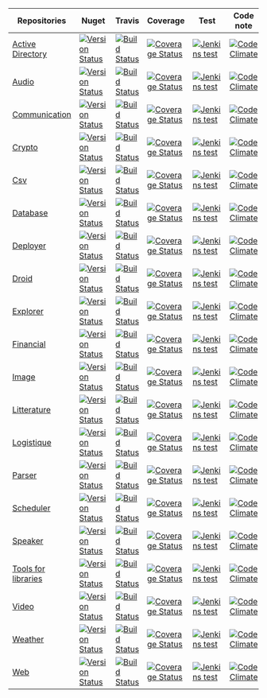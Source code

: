 Repositories     | Nuget    |  Travis    |  Coverage |  Test  |  Code note 
-------- |  --------  |  -------- |  --------  |  -------- |  -------- 
[Active Directory](https://github.com/ThibaultMontaufray/Manager-ActiveDirectory)| [![Version Status](https://img.shields.io/nuget/v/Manager_ActiveDirectory.svg)](https://www.nuget.org/packages/Manager_ActiveDirectory/) |   [![Build Status](https://travis-ci.org/ThibaultMontaufray/Manager-ActiveDirectory.svg?branch=master)](https://travis-ci.org/ThibaultMontaufray/Manager-ActiveDirectory) | [![Coverage Status](https://coveralls.io/repos/github/ThibaultMontaufray/Manager-ActiveDirectory/badge.svg?branch=master)](https://coveralls.io/github/ThibaultMontaufray/Manager-ActiveDirectory?branch=master) |  [![Jenkins test](https://img.shields.io/jenkins/t/http/servodroid.com:8080/CI-Manager-ActiveDirectory.svg)](http://servodroid.com:8080/job/CI-Manager-ActiveDirectory/) |[![Code Climate](https://codeclimate.com/github/ThibaultMontaufray/Manager-ActiveDirectory/badges/gpa.svg)](https://codeclimate.com/github/ThibaultMontaufray/Manager-ActiveDirectory) |
[Audio](https://github.com/ThibaultMontaufray/Manager-Audio)| [![Version Status](https://img.shields.io/nuget/v/Manager_Audio.svg)](https://www.nuget.org/packages/Manager_Audio/) |   [![Build Status](https://travis-ci.org/ThibaultMontaufray/Manager-Audio.svg?branch=master)](https://travis-ci.org/ThibaultMontaufray/Manager-Audio) | [![Coverage Status](https://coveralls.io/repos/github/ThibaultMontaufray/Manager-Audio/badge.svg?branch=master)](https://coveralls.io/github/ThibaultMontaufray/Manager-Audio?branch=master) | [![Jenkins test](https://img.shields.io/jenkins/t/http/servodroid.com:8080/CI-Manager-Audio.svg)](http://servodroid.com:8080/job/CI-Manager-Audio/) | [![Code Climate](https://codeclimate.com/github/ThibaultMontaufray/Manager-Audio/badges/gpa.svg)](https://codeclimate.com/github/ThibaultMontaufray/Manager-Audio) |
[Communication](https://github.com/ThibaultMontaufray/Manager-Communication)| [![Version Status](https://img.shields.io/nuget/v/Manager_Communication.svg)](https://www.nuget.org/packages/Manager_Communication/) |   [![Build Status](https://travis-ci.org/ThibaultMontaufray/Manager-Communication.svg?branch=master)](https://travis-ci.org/ThibaultMontaufray/Manager-Communication) | [![Coverage Status](https://coveralls.io/repos/github/ThibaultMontaufray/Manager-Communication/badge.svg?branch=master)](https://coveralls.io/github/ThibaultMontaufray/Manager-Communication?branch=master) | [![Jenkins test](https://img.shields.io/jenkins/t/http/servodroid.com:8080/CI-Manager-Communication.svg)](http://servodroid.com:8080/job/CI-Manager-Communication/) |[![Code Climate](https://codeclimate.com/github/ThibaultMontaufray/Manager-Communication/badges/gpa.svg)](https://codeclimate.com/github/ThibaultMontaufray/Manager-Communication) |
[Crypto](https://github.com/ThibaultMontaufray/Manager-Crypto)| [![Version Status](https://img.shields.io/nuget/v/Manager_cryptography.svg)](https://www.nuget.org/packages/Manager_cryptography/) |   [![Build Status](https://travis-ci.org/ThibaultMontaufray/Manager-Crypto.svg?branch=master)](https://travis-ci.org/ThibaultMontaufray/Manager-Crypto) | [![Coverage Status](https://coveralls.io/repos/github/ThibaultMontaufray/Manager-Crypto/badge.svg?branch=master)](https://coveralls.io/github/ThibaultMontaufray/Manager-Crypto?branch=master) | [![Jenkins test](https://img.shields.io/jenkins/t/http/servodroid.com:8080/CI-Manager-Crypto.svg)](http://servodroid.com:8080/job/CI-Manager-Crypto/) |[![Code Climate](https://codeclimate.com/github/ThibaultMontaufray/Manager-Crypto/badges/gpa.svg)](https://codeclimate.com/github/ThibaultMontaufray/Manager-Crypto) |
[Csv](https://github.com/ThibaultMontaufray/Manager-csv)| [![Version Status](https://img.shields.io/nuget/v/Manager_csv.svg)](https://www.nuget.org/packages/Manager_csv/) |   [![Build Status](https://travis-ci.org/ThibaultMontaufray/Manager-Csv.svg?branch=master)](https://travis-ci.org/ThibaultMontaufray/Manager-Csv) | [![Coverage Status](https://coveralls.io/repos/github/ThibaultMontaufray/Manager-csv/badge.svg?branch=master)](https://coveralls.io/github/ThibaultMontaufray/Manager-csv?branch=master) | [![Jenkins test](https://img.shields.io/jenkins/t/http/servodroid.com:8080/CI-Manager-csv.svg)](http://servodroid.com:8080/job/CI-Manager-csv/) |[![Code Climate](https://codeclimate.com/github/ThibaultMontaufray/Manager-Csv/badges/gpa.svg)](https://codeclimate.com/github/ThibaultMontaufray/Manager-Csv) |
[Database](https://github.com/ThibaultMontaufray/Manager-Database)| [![Version Status](https://img.shields.io/nuget/v/Manager_Database.svg)](https://www.nuget.org/packages/Manager_Database/) |   [![Build Status](https://travis-ci.org/ThibaultMontaufray/Manager-Database.svg?branch=master)](https://travis-ci.org/ThibaultMontaufray/Manager-Database) |  [![Coverage Status](https://coveralls.io/repos/github/ThibaultMontaufray/Manager-Database/badge.svg?branch=master)](https://coveralls.io/github/ThibaultMontaufray/Manager-Database?branch=master) | [![Jenkins test](https://img.shields.io/jenkins/t/http/servodroid.com:8080/CI-Manager-Database.svg)](http://servodroid.com:8080/job/CI-Manager-Database/) |[![Code Climate](https://codeclimate.com/github/ThibaultMontaufray/Manager-Database/badges/gpa.svg)](https://codeclimate.com/github/ThibaultMontaufray/Manager-Database) |
[Deployer](https://github.com/ThibaultMontaufray/Manager-Deployer)| [![Version Status](https://img.shields.io/nuget/v/Manager_Deployer.svg)](https://www.nuget.org/packages/Manager_Deployer/) |   [![Build Status](https://travis-ci.org/ThibaultMontaufray/Manager-Deployer.svg?branch=master)](https://travis-ci.org/ThibaultMontaufray/Manager-Deployer) | [![Coverage Status](https://coveralls.io/repos/github/ThibaultMontaufray/Manager-Deployer/badge.svg?branch=master)](https://coveralls.io/github/ThibaultMontaufray/Manager-Deployer?branch=master) | [![Jenkins test](https://img.shields.io/jenkins/t/http/servodroid.com:8080/CI-Manager-Deployer.svg)](http://servodroid.com:8080/job/CI-Manager-Deployer/) | [![Code Climate](https://codeclimate.com/github/ThibaultMontaufray/Manager-Deployer/badges/gpa.svg)](https://codeclimate.com/github/ThibaultMontaufray/Manager-Deployer) |
[Droid](https://github.com/ThibaultMontaufray/Manager-Droid)| [![Version Status](https://img.shields.io/nuget/v/Manager_Droid.svg)](https://www.nuget.org/packages/Manager_Droid/) |   [![Build Status](https://travis-ci.org/ThibaultMontaufray/Manager-Droid.svg?branch=master)](https://travis-ci.org/ThibaultMontaufray/Manager-Droid) | [![Coverage Status](https://coveralls.io/repos/github/ThibaultMontaufray/Manager-Droid/badge.svg?branch=master)](https://coveralls.io/github/ThibaultMontaufray/Manager-Droid?branch=master) | [![Jenkins test](https://img.shields.io/jenkins/t/http/servodroid.com:8080/CI-Manager-Droid.svg)](http://servodroid.com:8080/job/CI-Manager-Droid/) | [![Code Climate](https://codeclimate.com/github/ThibaultMontaufray/Manager-Droid/badges/gpa.svg)](https://codeclimate.com/github/ThibaultMontaufray/Manager-Droid) |
[Explorer](https://github.com/ThibaultMontaufray/Manager-Explorer)| [![Version Status](https://img.shields.io/nuget/v/Manager_Explorer.svg)](https://www.nuget.org/packages/Manager_Explorer/) |   [![Build Status](https://travis-ci.org/ThibaultMontaufray/Manager-Explorer.svg?branch=master)](https://travis-ci.org/ThibaultMontaufray/Manager-Explorer) | [![Coverage Status](https://coveralls.io/repos/github/ThibaultMontaufray/Manager-Explorer/badge.svg?branch=master)](https://coveralls.io/github/ThibaultMontaufray/Manager-Explorer?branch=master) | [![Jenkins test](https://img.shields.io/jenkins/t/http/servodroid.com:8080/CI-Manager-Explorer.svg)](http://servodroid.com:8080/job/CI-Manager-Explorer/) | [![Code Climate](https://codeclimate.com/github/ThibaultMontaufray/Manager-Explorer/badges/gpa.svg)](https://codeclimate.com/github/ThibaultMontaufray/Manager-Explorer) |
[Financial](https://github.com/ThibaultMontaufray/Manager-Financial)| [![Version Status](https://img.shields.io/nuget/v/Manager_Financial.svg)](https://www.nuget.org/packages/Manager_Financial/) |   [![Build Status](https://travis-ci.org/ThibaultMontaufray/Manager-Financial.svg?branch=master)](https://travis-ci.org/ThibaultMontaufray/Manager-Financial) | [![Coverage Status](https://coveralls.io/repos/github/ThibaultMontaufray/Manager-Financial/badge.svg?branch=master)](https://coveralls.io/github/ThibaultMontaufray/Manager-Financial?branch=master) | [![Jenkins test](https://img.shields.io/jenkins/t/http/servodroid.com:8080/CI-Manager-Financial.svg)](http://servodroid.com:8080/job/CI-Manager-Financial/) | [![Code Climate](https://codeclimate.com/github/ThibaultMontaufray/Manager-Financial/badges/gpa.svg)](https://codeclimate.com/github/ThibaultMontaufray/Manager-Financial) |
[Image](https://github.com/ThibaultMontaufray/Manager-Image)| [![Version Status](https://img.shields.io/nuget/v/Manager_Image.svg)](https://www.nuget.org/packages/Manager_Image/) |   [![Build Status](https://travis-ci.org/ThibaultMontaufray/Manager-Image.svg?branch=master)](https://travis-ci.org/ThibaultMontaufray/Manager-Image) | [![Coverage Status](https://coveralls.io/repos/github/ThibaultMontaufray/Manager-Image/badge.svg?branch=master)](https://coveralls.io/github/ThibaultMontaufray/Manager-Image?branch=master) | [![Jenkins test](https://img.shields.io/jenkins/t/http/servodroid.com:8080/CI-Manager-Image.svg)](http://servodroid.com:8080/job/CI-Manager-Image/) | [![Code Climate](https://codeclimate.com/github/ThibaultMontaufray/Manager-Image/badges/gpa.svg)](https://codeclimate.com/github/ThibaultMontaufray/Manager-Image) |
[Litterature](https://github.com/ThibaultMontaufray/Manager-Litterature) | [![Version Status](https://img.shields.io/nuget/v/Manager_Litterature.svg)](https://www.nuget.org/packages/Manager_Litterature/) |   [![Build Status](https://travis-ci.org/ThibaultMontaufray/Manager-Litterature.svg?branch=master)](https://travis-ci.org/ThibaultMontaufray/Manager-Litterature) | [![Coverage Status](https://coveralls.io/repos/github/ThibaultMontaufray/Manager-Litterature/badge.svg?branch=master)](https://coveralls.io/github/ThibaultMontaufray/Manager-Litterature?branch=master) |  [![Jenkins test](https://img.shields.io/jenkins/t/http/servodroid.com:8080/CI-Manager-Litterature.svg)](http://servodroid.com:8080/job/CI-Manager-Litterature/) | [![Code Climate](https://codeclimate.com/github/ThibaultMontaufray/Manager-Litterature/badges/gpa.svg)](https://codeclimate.com/github/ThibaultMontaufray/Manager-Litterature) |
[Logistique](https://github.com/ThibaultMontaufray/Manager-Logistique)| [![Version Status](https://img.shields.io/nuget/v/Manager_Logistique.svg)](https://www.nuget.org/packages/Manager_Logistique/) |   [![Build Status](https://travis-ci.org/ThibaultMontaufray/Manager-Logistique.svg?branch=master)](https://travis-ci.org/ThibaultMontaufray/Manager-Logistique) | [![Coverage Status](https://coveralls.io/repos/github/ThibaultMontaufray/Manager-Logistique/badge.svg?branch=master)](https://coveralls.io/github/ThibaultMontaufray/Manager-Logistique?branch=master) | [![Jenkins test](https://img.shields.io/jenkins/t/http/servodroid.com:8080/CI-Manager-Logistique.svg)](http://servodroid.com:8080/job/CI-Manager-Logistique/) | [![Code Climate](https://codeclimate.com/github/ThibaultMontaufray/Manager-Logistique/badges/gpa.svg)](https://codeclimate.com/github/ThibaultMontaufray/Manager-Logistique) |
[Parser](https://github.com/ThibaultMontaufray/Manager-Parser)| [![Version Status](https://img.shields.io/nuget/v/Manager_Parser.svg)](https://www.nuget.org/packages/Manager_Parser/) |   [![Build Status](https://travis-ci.org/ThibaultMontaufray/Manager-Parser.svg?branch=master)](https://travis-ci.org/ThibaultMontaufray/Manager-Parser) | [![Coverage Status](https://coveralls.io/repos/github/ThibaultMontaufray/Manager-Parser/badge.svg?branch=master)](https://coveralls.io/github/ThibaultMontaufray/Manager-Parser?branch=master) | [![Jenkins test](https://img.shields.io/jenkins/t/http/servodroid.com:8080/CI-Manager-Parser.svg)](http://servodroid.com:8080/job/CI-Manager-Parser/) | [![Code Climate](https://codeclimate.com/github/ThibaultMontaufray/Manager-Parser/badges/gpa.svg)](https://codeclimate.com/github/ThibaultMontaufray/Manager-Parser) |
[Scheduler](https://github.com/ThibaultMontaufray/Manager-Scheduler)| [![Version Status](https://img.shields.io/nuget/v/Manager_Scheduler.svg)](https://www.nuget.org/packages/Manager_Scheduler/) |   [![Build Status](https://travis-ci.org/ThibaultMontaufray/Manager-Scheduler.svg?branch=master)](https://travis-ci.org/ThibaultMontaufray/Manager-Scheduler) | [![Coverage Status](https://coveralls.io/repos/github/ThibaultMontaufray/Manager-Scheduler/badge.svg?branch=master)](https://coveralls.io/github/ThibaultMontaufray/Manager-Scheduler?branch=master) | [![Jenkins test](https://img.shields.io/jenkins/t/http/servodroid.com:8080/CI-Manager-Scheduler.svg)](http://servodroid.com:8080/job/CI-Manager-Scheduler/) | [![Code Climate](https://codeclimate.com/github/ThibaultMontaufray/Manager-Scheduler/badges/gpa.svg)](https://codeclimate.com/github/ThibaultMontaufray/Manager-Scheduler) |
[Speaker](https://github.com/ThibaultMontaufray/Manager-Speaker)| [![Version Status](https://img.shields.io/nuget/v/Manager_Speaker.svg)](https://www.nuget.org/packages/Manager_Speaker/) |   [![Build Status](https://travis-ci.org/ThibaultMontaufray/Manager_Speaker.svg?branch=master)](https://travis-ci.org/ThibaultMontaufray/Manager_Speaker) | [![Coverage Status](https://coveralls.io/repos/github/ThibaultMontaufray/Manager-Speaker/badge.svg?branch=master)](https://coveralls.io/github/ThibaultMontaufray/Manager-Speaker?branch=master) | [![Jenkins test](https://img.shields.io/jenkins/t/http/servodroid.com:8080/CI-Manager-Speaker.svg)](http://servodroid.com:8080/job/CI-Manager-Speaker/) | [![Code Climate](https://codeclimate.com/github/ThibaultMontaufray/Manager-Speaker/badges/gpa.svg)](https://codeclimate.com/github/ThibaultMontaufray/Manager-Speaker) |
[Tools for libraries](https://github.com/ThibaultMontaufray/Tools4Libraries)| [![Version Status](https://img.shields.io/nuget/v/Tools4Libraries.svg)](https://www.nuget.org/packages/Tools4Libraries/) |   [![Build Status](https://travis-ci.org/ThibaultMontaufray/Tools4Libraries.svg?branch=master)](https://travis-ci.org/ThibaultMontaufray/Tools4Libraries) | [![Coverage Status](https://coveralls.io/repos/github/ThibaultMontaufray/Tools4Libraries/badge.svg?branch=master)](https://coveralls.io/github/ThibaultMontaufray/Tools4Libraries?branch=master) | [![Jenkins test](https://img.shields.io/jenkins/t/http/servodroid.com:8080/CI-Tools4libraries.svg)](http://servodroid.com:8080/job/CI-Tools4Libraries/) |[![Code Climate](https://codeclimate.com/github/ThibaultMontaufray/Tools4Libraries/badges/gpa.svg)](https://codeclimate.com/github/ThibaultMontaufray/Tools4Libraries) |
[Video](https://github.com/ThibaultMontaufray/Manager-Video)| [![Version Status](https://img.shields.io/nuget/v/Manager_Video.svg)](https://www.nuget.org/packages/Manager_Video/) |   [![Build Status](https://travis-ci.org/ThibaultMontaufray/Manager-Video.svg?branch=master)](https://travis-ci.org/ThibaultMontaufray/Manager-Video) | [![Coverage Status](https://coveralls.io/repos/github/ThibaultMontaufray/Manager-Video/badge.svg?branch=master)](https://coveralls.io/github/ThibaultMontaufray/Manager-Video?branch=master) | [![Jenkins test](https://img.shields.io/jenkins/t/http/servodroid.com:8080/CI-Manager-Video.svg)](http://servodroid.com:8080/job/CI-Manager-Video/) | [![Code Climate](https://codeclimate.com/github/ThibaultMontaufray/Manager-Video/badges/gpa.svg)](https://codeclimate.com/github/ThibaultMontaufray/Manager-Video) |
[Weather](https://github.com/ThibaultMontaufray/Manager-Weather)| [![Version Status](https://img.shields.io/nuget/v/Manager_Weather.svg)](https://www.nuget.org/packages/Manager_Weather/) |   [![Build Status](https://travis-ci.org/ThibaultMontaufray/Manager-Weather.svg?branch=master)](https://travis-ci.org/ThibaultMontaufray/Manager-Weather) | [![Coverage Status](https://coveralls.io/repos/github/ThibaultMontaufray/Manager-Weather/badge.svg?branch=master)](https://coveralls.io/github/ThibaultMontaufray/Manager-Weather?branch=master) | [![Jenkins test](https://img.shields.io/jenkins/t/http/servodroid.com:8080/CI-Manager-Weather.svg)](http://servodroid.com:8080/job/CI-Manager-Weather/) | [![Code Climate](https://codeclimate.com/github/ThibaultMontaufray/Manager-Weather/badges/gpa.svg)](https://codeclimate.com/github/ThibaultMontaufray/Manager-Weather) |
[Web](https://github.com/ThibaultMontaufray/Manager-Web)| [![Version Status](https://img.shields.io/nuget/v/Manager_web.svg)](https://www.nuget.org/packages/Manager_web/) |   [![Build Status](https://travis-ci.org/ThibaultMontaufray/Manager-web.svg?branch=master)](https://travis-ci.org/ThibaultMontaufray/Manager-web) | [![Coverage Status](https://coveralls.io/repos/github/ThibaultMontaufray/Manager-web/badge.svg?branch=master)](https://coveralls.io/github/ThibaultMontaufray/Manager-web?branch=master) | [![Jenkins test](https://img.shields.io/jenkins/t/http/servodroid.com:8080/CI-Manager-Web.svg)](http://servodroid.com:8080/job/CI-Manager-Web/) | [![Code Climate](https://codeclimate.com/github/ThibaultMontaufray/Manager-web/badges/gpa.svg)](https://codeclimate.com/github/ThibaultMontaufray/Manager-web) |

